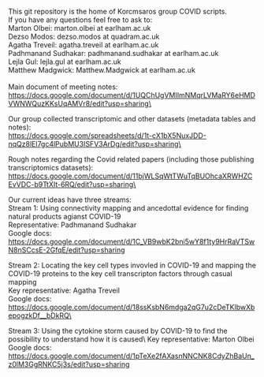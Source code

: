 This git repository is the home of Korcmsaros group COVID scripts.\
If you have any questions feel free to ask to:\
Marton Olbei: marton.olbei at earlham.ac.uk\
Dezso Modos: dezso.modos at quadram.ac.uk\
Agatha Treveil: agatha.treveil at earlham.ac.uk\
Padhmanand Sudhakar: padhmanand.sudhakar at earlham.ac.uk\
Lejla Gul: lejla.gul at earlham.ac.uk\
Matthew Madgwick: Matthew.Madgwick at earlham.ac.uk\
\
Main document of meeting notes:\
https://docs.google.com/document/d/1UQChUgVMIImNMqrLVMaRY6eHMDVWNWQuzKKsUqAMVr8/edit?usp=sharing\

Our group collected transcriptomic and other datasets (metadata tables and notes):\
https://docs.google.com/spreadsheets/d/1t-cX1bX5NuxJDD-nqQz8lEl7gc4lPubMU3ISFV3ArDg/edit?usp=sharing\

Rough notes regarding the Covid related papers (including those publishing transcriptomics datasets):\
https://docs.google.com/document/d/11bjWLSqWtTWuTqBUOhcaXRWHZCEvVDC-b9TtXIt-6RQ/edit?usp=sharing\


Our current ideas have three streams:\
Stream 1: Using connectivity mapping and ancedottal evidence for finding natural products agianst COVID-19 \
Representative: Padhmanand Sudhakar\
Google docs: https://docs.google.com/document/d/1C_VB9wbK2bni5wY8f1ty9HrRaVTSwN8nSCcsE-2GfqE/edit?usp=sharing


Stream 2: Locating the key cell types invovled in COVID-19 and mapping the COVID-19 proteins to the key cell transcripton factors through casual mapping\
Key representative: Agatha Treveil\
Google docs: https://docs.google.com/document/d/18ssKsbN6mdga2qG7u2cDeTKlbwXbepogzkDf__bDkRQ\


Stream 3: Using the cytokine storm caused by COVID-19 to find the possibility to understand how it is caused\ 
Key representative: Marton Olbei\
Google docs: https://docs.google.com/document/d/1pTeXe2fAXasnNNCNK8CdyZhBaUn_z0lM3GgRNKC5j3s/edit?usp=sharing 

